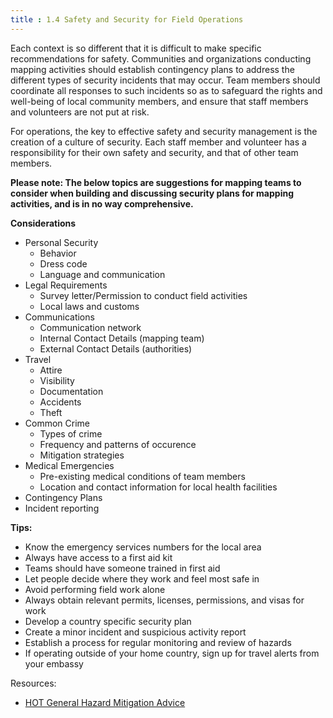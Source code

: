 ```yaml
---
title : 1.4 Safety and Security for Field Operations
---
```

Each context is so different that it is difficult to make specific recommendations for safety. Communities and organizations conducting mapping activities should establish contingency plans to address the different types of security incidents that may occur. Team members should coordinate all responses to such incidents so as to safeguard the rights and well-being of local community members, and ensure that staff members and volunteers are not put at risk. 
    
For operations, the key to effective safety and security management is the creation of a culture of security. Each staff member and volunteer has a responsibility for their own safety and security, and that of other team members. 
    
**Please note: The below topics are suggestions for mapping teams to consider when building and discussing security plans for mapping activities, and is in no way comprehensive.**

**Considerations**

* Personal Security
  * Behavior
  * Dress code
  * Language and communication
* Legal Requirements
  * Survey letter/Permission to conduct field activities
  * Local laws and customs
* Communications
  * Communication network
  * Internal Contact Details (mapping team)
  * External Contact Details (authorities)
* Travel
  * Attire
  * Visibility
  * Documentation
  * Accidents 
  * Theft
* Common Crime
  * Types of crime
  * Frequency and patterns of occurence
  * Mitigation strategies
* Medical Emergencies
  * Pre-existing medical conditions of team members
  * Location and contact information for local health facilities
* Contingency Plans
* Incident reporting

**Tips:**

* Know the emergency services numbers for the local area
* Always have access to a first aid kit
* Teams should have someone trained in first aid
* Let people decide where they work and feel most safe in
* Avoid performing field work alone
* Always obtain relevant permits, licenses, permissions, and visas for work
* Develop a country specific security plan 
* Create a minor incident and suspicious activity report
* Establish a process for regular monitoring and review of hazards 
* If operating outside of your home country, sign up for travel alerts from your embassy

Resources:

* [HOT General Hazard Mitigation Advice](https://drive.google.com/open?id=1nbAIZAuap6o1Pu_cjhtx0QUURvI--0a7) 
